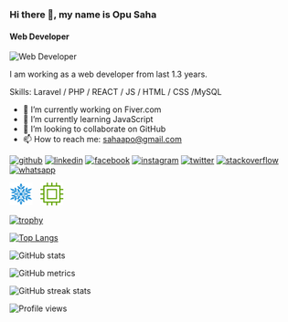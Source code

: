 ### Hi there 👋, my name is Opu Saha
#### Web Developer
![Web Developer](https://media.giphy.com/media/dWesBcTLavkZuG35MI/giphy.gif)

I am working as a web developer from last 1.3 years.

Skills: Laravel / PHP / REACT / JS / HTML / CSS /MySQL

- 🔭 I’m currently working on Fiver.com 
- 🌱 I’m currently learning JavaScript 
- 👯 I’m looking to collaborate on GitHub 
- 📫 How to reach me: sahaapo@gmail.com 


[<img src='https://cdn.jsdelivr.net/npm/simple-icons@3.0.1/icons/github.svg' alt='github' height='40'>](https://github.com/opusaha)  [<img src='https://cdn.jsdelivr.net/npm/simple-icons@3.0.1/icons/linkedin.svg' alt='linkedin' height='40'>](https://www.linkedin.com/in/saboj-kumar-shaha-37bb581b2/)  [<img src='https://cdn.jsdelivr.net/npm/simple-icons@3.0.1/icons/facebook.svg' alt='facebook' height='40'>](https://www.facebook.com/opusaha85)  [<img src='https://cdn.jsdelivr.net/npm/simple-icons@3.0.1/icons/instagram.svg' alt='instagram' height='40'>](https://www.instagram.com/aposaha/)  [<img src='https://cdn.jsdelivr.net/npm/simple-icons@3.0.1/icons/twitter.svg' alt='twitter' height='40'>](https://twitter.com/aposaha)  [<img src='https://cdn.jsdelivr.net/npm/simple-icons@3.0.1/icons/stackoverflow.svg' alt='stackoverflow' height='40'>](https://stackoverflow.com/users/18388514)  [<img src='https://cdn.jsdelivr.net/npm/simple-icons@3.0.1/icons/whatsapp.svg' alt='whatsapp' height='40'>](+8801616657585)  

<a href='https://archiveprogram.github.com/'><img src='https://raw.githubusercontent.com/acervenky/animated-github-badges/master/assets/acbadge.gif' width='40' height='40'></a> <a href='https://docs.github.com/en/developers'><img src='https://raw.githubusercontent.com/acervenky/animated-github-badges/master/assets/devbadge.gif' width='40' height='40'></a> 

[![trophy](https://github-profile-trophy.vercel.app/?username=opusaha)](https://github.com/ryo-ma/github-profile-trophy)

[![Top Langs](https://github-readme-stats.vercel.app/api/top-langs/?username=opusaha)](https://github.com/anuraghazra/github-readme-stats)

![GitHub stats](https://github-readme-stats.vercel.app/api?username=opusaha&show_icons=true&count_private=true)  

![GitHub metrics](https://metrics.lecoq.io/opusaha)  

![GitHub streak stats](https://github-readme-streak-stats.herokuapp.com/?user=opusaha)  

![Profile views](https://gpvc.arturio.dev/opusaha)  
